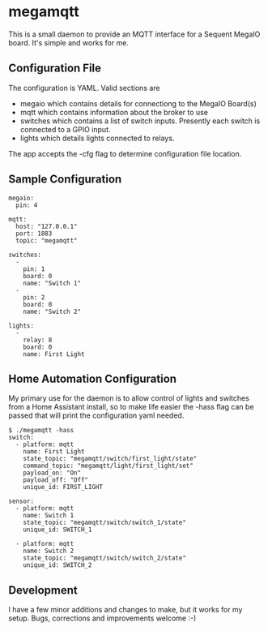 # megamqtt

This is a small daemon to provide an MQTT interface for a Sequent MegaIO board. It's simple and works for me.

## Configuration File

The configuration is YAML. Valid sections are
- megaio which contains details for connectiong to the MegaIO Board(s)
- mqtt which contains information about the broker to use
- switches which contains a list of switch inputs. Presently each switch is connected to a GPIO input.
- lights which details lights connected to relays.

The app accepts the -cfg flag to determine configuration file location.

## Sample Configuration

    megaio:
      pin: 4

    mqtt:
      host: "127.0.0.1"
      port: 1883
      topic: "megamqtt"

    switches:
      -
        pin: 1
        board: 0
        name: "Switch 1"
      -
        pin: 2
        board: 0
        name: "Switch 2"

    lights:
      -
        relay: 8
        board: 0
        name: First Light

## Home Automation Configuration
My primary use for the daemon is to allow control of lights and switches from a Home Assistant install, so to make life easier the -hass flag can be passed that will print the configuration yaml needed.

    $ ./megamqtt -hass
    switch:
      - platform: mqtt
        name: First Light
        state_topic: "megamqtt/switch/first_light/state"
        command_topic: "megamqtt/light/first_light/set"
        payload_on: "On"
        payload_off: "Off"
        unique_id: FIRST_LIGHT
    
    sensor:
      - platform: mqtt
        name: Switch 1
        state_topic: "megamqtt/switch/switch_1/state"
        unique_id: SWITCH_1
    
      - platform: mqtt
        name: Switch 2
        state_topic: "megamqtt/switch/switch_2/state"
        unique_id: SWITCH_2

## Development
I have a few minor additions and changes to make, but it works for my setup. Bugs, corrections and improvements welcome :-)

